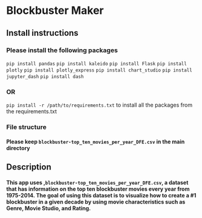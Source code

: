 
# Blockbuster Maker

## Install instructions
### Please install the following packages 
`pip install pandas`
`pip install kaleido`
`pip install Flask`
`pip install plotly`
`pip install plotly_express`
`pip install chart_studio`
`pip install jupyter_dash`
`pip install dash`

### OR
`pip install -r /path/to/requirements.txt` to install all the packages from the requirements.txt

### File structure
#### Please keep `blockbuster-top_ten_movies_per_year_DFE.csv` in the main directory

## Description
#### This app uses ,`blockbuster-top_ten_movies_per_year_DFE.csv`, a dataset that has information on the top ten blockbuster movies every year from 1975-2014. The goal of using this dataset is to visualize how to create a #1 blockbuster in a given decade by using movie characteristics such as Genre, Movie Studio, and Rating. 